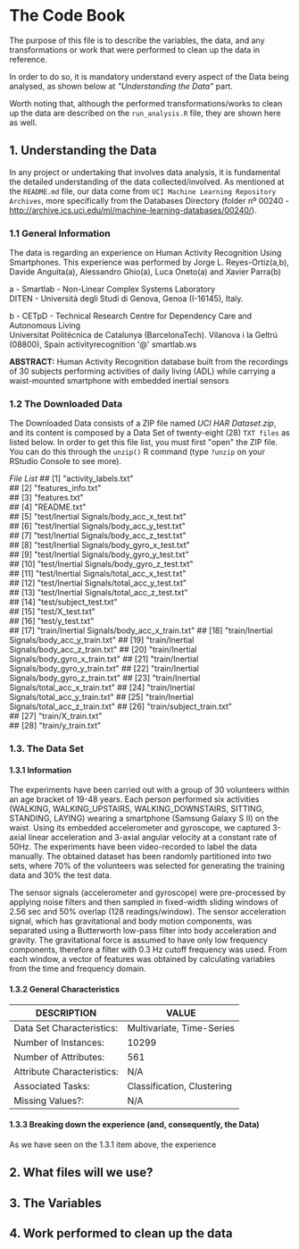 # The Code Book
The purpose of this file is to describe the variables, the data, and any transformations or work that were performed to clean up the data in reference.

In order to do so, it is mandatory understand every aspect of the Data being analysed, as shown below at *"Understanding the Data"* part. 

Worth noting that, although the performed transformations/works to clean up the data are described on the `run_analysis.R` file, they are shown here as well. 

## 1. Understanding the Data

In any project or undertaking that involves data analysis, it is fundamental the detailed understanding of the data collected/involved.
As mentioned at the `README.md` file, our data come from `UCI Machine Learning Repository Archives`, more specifically from the Databases Directory (folder nº 00240 - <http://archive.ics.uci.edu/ml/machine-learning-databases/00240/>).

### 1.1 General Information
      
The data is regarding an experience on Human Activity Recognition Using Smartphones.
This experience was performed by Jorge L. Reyes-Ortiz(a,b), Davide Anguita(a), Alessandro Ghio(a), Luca Oneto(a) and Xavier Parra(b)

a - Smartlab - Non-Linear Complex Systems Laboratory  
DITEN - Università degli Studi di Genova, Genoa (I-16145), Italy. 

b - CETpD - Technical Research Centre for Dependency Care and Autonomous Living  
Universitat Politècnica de Catalunya (BarcelonaTech). Vilanova i la Geltrú (08800), Spain
activityrecognition '@' smartlab.ws 

**ABSTRACT:** Human Activity Recognition database built from the recordings of 30 subjects performing activities of daily living (ADL) while carrying a waist-mounted smartphone with embedded inertial sensors 

### 1.2 The Downloaded Data

The Downloaded Data consists of a ZIP file named *UCI HAR Dataset.zip*, and its content is composed by a Data Set of twenty-eight (28) `TXT files` as listed below. In order to get this file list, you must first "open" the ZIP file. You can do this through the `unzip()` R command (type `?unzip` on your RStudio Console to see more).

*File List*
      ##  [1] "activity_labels.txt"                         
      ##  [2] "features_info.txt"                           
      ##  [3] "features.txt"                                
      ##  [4] "README.txt"                                  
      ##  [5] "test/Inertial Signals/body_acc_x_test.txt"   
      ##  [6] "test/Inertial Signals/body_acc_y_test.txt"   
      ##  [7] "test/Inertial Signals/body_acc_z_test.txt"   
      ##  [8] "test/Inertial Signals/body_gyro_x_test.txt"  
      ##  [9] "test/Inertial Signals/body_gyro_y_test.txt"  
      ## [10] "test/Inertial Signals/body_gyro_z_test.txt"  
      ## [11] "test/Inertial Signals/total_acc_x_test.txt"  
      ## [12] "test/Inertial Signals/total_acc_y_test.txt"  
      ## [13] "test/Inertial Signals/total_acc_z_test.txt"  
      ## [14] "test/subject_test.txt"                       
      ## [15] "test/X_test.txt"                             
      ## [16] "test/y_test.txt"                             
      ## [17] "train/Inertial Signals/body_acc_x_train.txt" 
      ## [18] "train/Inertial Signals/body_acc_y_train.txt" 
      ## [19] "train/Inertial Signals/body_acc_z_train.txt" 
      ## [20] "train/Inertial Signals/body_gyro_x_train.txt"
      ## [21] "train/Inertial Signals/body_gyro_y_train.txt"
      ## [22] "train/Inertial Signals/body_gyro_z_train.txt"
      ## [23] "train/Inertial Signals/total_acc_x_train.txt"
      ## [24] "train/Inertial Signals/total_acc_y_train.txt"
      ## [25] "train/Inertial Signals/total_acc_z_train.txt"
      ## [26] "train/subject_train.txt"                     
      ## [27] "train/X_train.txt"                           
      ## [28] "train/y_train.txt"

### 1.3. The Data Set

#### 1.3.1 Information
The experiments have been carried out with a group of 30 volunteers within an age bracket of 19-48 years. Each person performed six activities (WALKING, WALKING_UPSTAIRS, WALKING_DOWNSTAIRS, SITTING, STANDING, LAYING) wearing a smartphone (Samsung Galaxy S II) on the waist. Using its embedded accelerometer and gyroscope, we captured 3-axial linear acceleration and 3-axial angular velocity at a constant rate of 50Hz. The experiments have been video-recorded to label the data manually. The obtained dataset has been randomly partitioned into two sets, where 70% of the volunteers was selected for generating the training data and 30% the test data. 
      
The sensor signals (accelerometer and gyroscope) were pre-processed by applying noise filters and then sampled in fixed-width sliding windows of 2.56 sec and 50% overlap (128 readings/window). The sensor acceleration signal, which has gravitational and body motion components, was separated using a Butterworth low-pass filter into body acceleration and gravity. The gravitational force is assumed to have only low frequency components, therefore a filter with 0.3 Hz cutoff frequency was used. From each window, a vector of features was obtained by calculating variables from the time and frequency domain.

#### 1.3.2 General Characteristics
 DESCRIPTION                  | VALUE 
------------------------------| --------------------------
Data Set Characteristics:     | Multivariate, Time-Series
Number of Instances:          | 10299
Number of Attributes:         | 561
Attribute Characteristics:    | N/A
Associated Tasks:             | Classification, Clustering 
Missing Values?:              | N/A

#### 1.3.3 Breaking down the experience (and, consequently, the Data)

As we have seen on the 1.3.1 item above, the experience 

## 2. What files will we use? 

## 3. The Variables

## 4. Work performed to clean up the data
